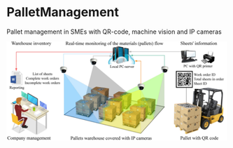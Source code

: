 # PalletManagement
Pallet management in SMEs with QR-code, machine vision and IP cameras


![](GUI%20code/images/01%20Overview.jpg)
